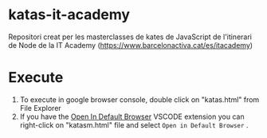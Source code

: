 # katas-it-academy
Repositori creat per les masterclasses de kates de JavaScript de l'itinerari de Node de la IT Academy (https://www.barcelonactiva.cat/es/itacademy)

# Execute
1. To execute in google browser console, double click on "katas.html" from File Explorer 
2. If you have the [Open In Default Browser](https://marketplace.visualstudio.com/items?itemName=peakchen90.open-html-in-browser) VSCODE extension you can right-click on "katasm.html" file and select `Open in Default Browser` .
